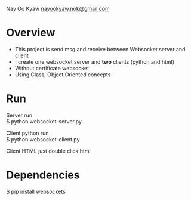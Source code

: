 
  Nay Oo Kyaw
  nayookyaw.nok@gmail.com


# Overview
- This project is send msg and receive between Websocket server and client <br>
- I create one websocket server and <strong>two</strong> clients (python and html) <br>
- Without certificate websocket <br>
- Using Class, Object Oriented concepts <br>

# Run
Server run <br>
$ python websocket-server.py

Client python run <br>
$ python websocket-client.py

Client HTML
just double click html

# Dependencies
$ pip install websockets
